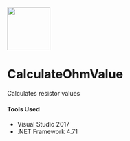 
<img src="https://cdn.vectorstock.com/i/thumb-large/49/68/resistor-icon-on-white-background-resistor-sign-vector-17504968.jpg" style="width:100px;height:100px;">

# CalculateOhmValue
Calculates resistor values

<h4>Tools Used</h4>
<ul>
  <li>Visual Studio 2017</li>
  <li>.NET Framework 4.71</li>
</ul>

